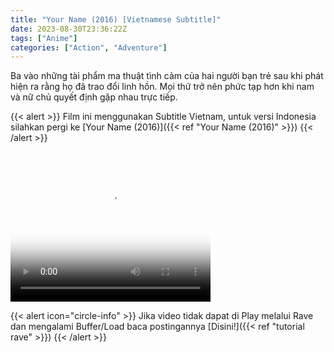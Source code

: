 ```yaml
---
title: "Your Name (2016) [Vietnamese Subtitle]"
date: 2023-08-30T23:36:22Z
tags: ["Anime"]
categories: ["Action", "Adventure"]
---
```


Ba vào những tài phẩm ma thuật tình cảm của hai người bạn trẻ sau khi phát hiện ra rằng họ đã trao đổi linh hồn. Mọi thứ trở nên phức tạp hơn khi nam và nữ chủ quyết định gặp nhau trực tiếp.

{{< alert >}}
Film ini menggunakan Subtitle Vietnam, untuk versi Indonesia silahkan pergi ke [Your Name (2016)]({{< ref "Your Name (2016)" >}})
{{< /alert >}}

<video width="320" height="240" poster="https://www.themoviedb.org/t/p/original/qg0P94wHVrrozZkxfcXx0w5fHl.jpg" controls>
  <source src="https://kp3d-my.sharepoint.com/personal/ryoo_kp3d_onmicrosoft_com/_layouts/15/download.aspx?share=EYmDTkILDZpMm7UZ6H2JFN0BUk0CuLBd8ptizlmHWwp7wA" type="video/mp4">
</video>

{{< alert icon="circle-info" >}}
Jika video tidak dapat di Play melalui Rave dan mengalami Buffer/Load baca postingannya [Disini!]({{< ref "tutorial rave" >}})
{{< /alert >}}

